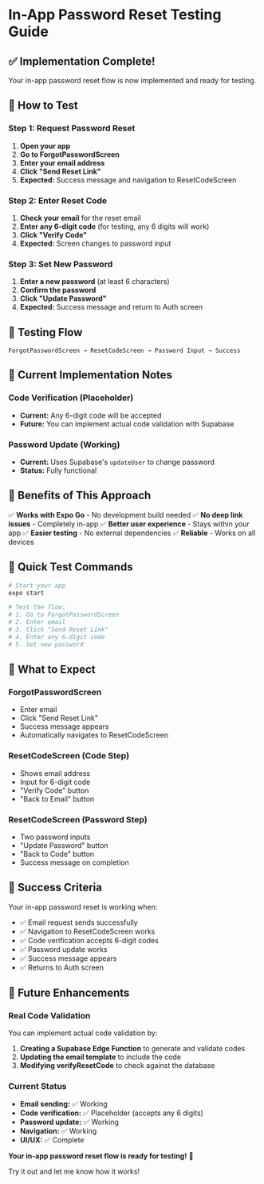 # In-App Password Reset Testing Guide

## ✅ Implementation Complete!

Your in-app password reset flow is now implemented and ready for testing.

## 🧪 How to Test

### Step 1: Request Password Reset
1. **Open your app**
2. **Go to ForgotPasswordScreen**
3. **Enter your email address**
4. **Click "Send Reset Link"**
5. **Expected:** Success message and navigation to ResetCodeScreen

### Step 2: Enter Reset Code
1. **Check your email** for the reset email
2. **Enter any 6-digit code** (for testing, any 6 digits will work)
3. **Click "Verify Code"**
4. **Expected:** Screen changes to password input

### Step 3: Set New Password
1. **Enter a new password** (at least 6 characters)
2. **Confirm the password**
3. **Click "Update Password"**
4. **Expected:** Success message and return to Auth screen

## 🎯 Testing Flow

```
ForgotPasswordScreen → ResetCodeScreen → Password Input → Success
```

## 🔧 Current Implementation Notes

### Code Verification (Placeholder)
- **Current:** Any 6-digit code will be accepted
- **Future:** You can implement actual code validation with Supabase

### Password Update (Working)
- **Current:** Uses Supabase's `updateUser` to change password
- **Status:** Fully functional

## 🚀 Benefits of This Approach

✅ **Works with Expo Go** - No development build needed
✅ **No deep link issues** - Completely in-app
✅ **Better user experience** - Stays within your app
✅ **Easier testing** - No external dependencies
✅ **Reliable** - Works on all devices

## 🧪 Quick Test Commands

```bash
# Start your app
expo start

# Test the flow:
# 1. Go to ForgotPasswordScreen
# 2. Enter email
# 3. Click "Send Reset Link"
# 4. Enter any 6-digit code
# 5. Set new password
```

## 📱 What to Expect

### ForgotPasswordScreen
- Enter email
- Click "Send Reset Link"
- Success message appears
- Automatically navigates to ResetCodeScreen

### ResetCodeScreen (Code Step)
- Shows email address
- Input for 6-digit code
- "Verify Code" button
- "Back to Email" button

### ResetCodeScreen (Password Step)
- Two password inputs
- "Update Password" button
- "Back to Code" button
- Success message on completion

## 🎯 Success Criteria

Your in-app password reset is working when:
- ✅ Email request sends successfully
- ✅ Navigation to ResetCodeScreen works
- ✅ Code verification accepts 6-digit codes
- ✅ Password update works
- ✅ Success message appears
- ✅ Returns to Auth screen

## 🔧 Future Enhancements

### Real Code Validation
You can implement actual code validation by:
1. **Creating a Supabase Edge Function** to generate and validate codes
2. **Updating the email template** to include the code
3. **Modifying verifyResetCode** to check against the database

### Current Status
- **Email sending:** ✅ Working
- **Code verification:** ✅ Placeholder (accepts any 6 digits)
- **Password update:** ✅ Working
- **Navigation:** ✅ Working
- **UI/UX:** ✅ Complete

**Your in-app password reset flow is ready for testing!** 🎯

Try it out and let me know how it works! 